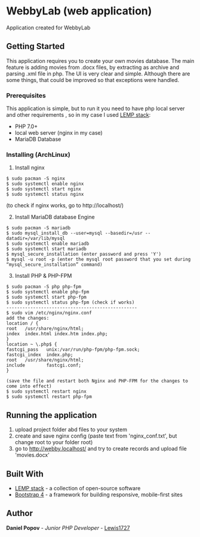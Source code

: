 # WebbyLab (web application)

Application created for WebbyLab

## Getting Started
This application requires you to create your own movies database. The main feature is adding movies from .docx files, by extracting as archive and parsing .xml file in php. The UI is very clear and simple. Although there are some things, that could be improved so that exceptions were handled.

### Prerequisites
This application is simple, but to run it you need to have php local server and other requirements , so in my case I used [LEMP stack](https://www.digitalocean.com/community/tutorials/what-is-lemp):
* PHP 7.0+
* local web server (nginx in my case)
* MariaDB Database

### Installing (ArchLinux)

1. Install nginx
```
$ sudo pacman -S nginx
$ sudo systemctl enable nginx
$ sudo systemctl start nginx
$ sudo systemctl status nginx
```
(to check if nginx works, go to http://localhost/)

2. Install MariaDB database Engine
```
$ sudo pacman -S mariadb
$ sudo mysql_install_db --user=mysql --basedir=/usr --datadir=/var/lib/mysql
$ sudo systemctl enable mariadb
$ sudo systemctl start mariadb
$ mysql_secure_installation (enter password and press 'Y')
$ mysql -u root -p (enter the mysql root password that you set during  “mysql_secure_installation” command)
```

3) Install PHP & PHP-FPM
```
$ sudo pacman -S php php-fpm
$ sudo systemctl enable php-fpm
$ sudo systemctl start php-fpm
$ sudo systemctl status php-fpm (check if works)
-------------------------------------------------
$ sudo vim /etc/nginx/nginx.conf
add the changes: 
location / {
root   /usr/share/nginx/html;
index  index.html index.htm index.php;
}
location ~ \.php$ {
fastcgi_pass   unix:/var/run/php-fpm/php-fpm.sock;
fastcgi_index  index.php;
root   /usr/share/nginx/html;
include        fastcgi.conf;
}

(save the file and restart both Nginx and PHP-FPM for the changes to come into effect)
$ sudo systemctl restart nginx
$ sudo systemctl restart php-fpm
```

## Running the application

1) upload project folder abd files to your system
2) create and save nginx config (paste text from 'nginx_conf.txt', but change root to your folder root)
3) go to http://webby.localhost/ and try to create records and upload file 'movies.docx'

## Built With

* [LEMP stack](https://www.linuxtechi.com/install-lemp-stack-on-arch-linux/) - a collection of open-source software
* [Bootstrap 4](https://getbootstrap.com/docs/4.0/getting-started/introduction/) - a framework for building responsive, mobile-first sites

## Author

**Daniel Popov** - *Junior PHP Developer* - [Lewis1727](https://github.com/Lewis1727)

